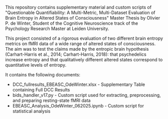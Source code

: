 This repository contains supplementary material and custom scripts of "Questionable Quantifiability: A Multi-Metric, Multi-Dataset Evaluation of Brain Entropy in Altered States of Consciousness"
Master Thesis by Olivier P. de Winter, Student of the Cognitive Neuroscience track of the Psychology Research Master at Leiden University.

This project consisted of a rigorous evaluation of two different brain entropy metrics on fMRI data of a wide range of altered states of consciousness. 
The aim was to test the claims made by the entropic brain hypothesis (Carhart-Harris et al., 2014; Carhart-Harris, 2018): that psychedelics increase entropy and that qualitatively different altered states 
correspond to quantitative levels of entropy.

It contains the following documents:
- DCC_fullresults_EBEASC_OdeWinter.xlsx - Supplementary Table containing Full DCC Results 
- bids_handler_v17.py - Custom script used for extracting, preprocessing, and preparing resting-state fMRI data
- EBEASC_Analysis_OdeWinter_062025.ipynb - Custom script for statistical analysis 
